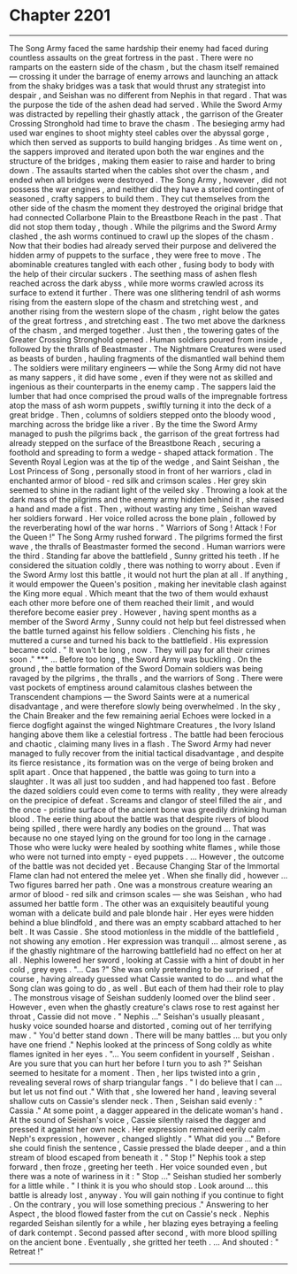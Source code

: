 
# Chapter 2201


---

The Song Army faced the same hardship their enemy had faced during countless assaults on the great fortress in the past . There were no ramparts on the eastern side of the chasm , but the chasm itself remained — crossing it under the barrage of enemy arrows and launching an attack from the shaky bridges was a task that would thrust any strategist into despair , and Seishan was no different from Nephis in that regard . That was the purpose the tide of the ashen dead had served . While the Sword Army was distracted by repelling their ghastly attack , the garrison of the Greater Crossing Stronghold had time to brave the chasm . The besieging army had used war engines to shoot mighty steel cables over the abyssal gorge , which then served as supports to build hanging bridges . As time went on , the sappers improved and iterated upon both the war engines and the structure of the bridges , making them easier to raise and harder to bring down . The assaults started when the cables shot over the chasm , and ended when all bridges were destroyed . The Song Army , however , did not possess the war engines , and neither did they have a storied contingent of seasoned , crafty sappers to build them . They cut themselves from the other side of the chasm the moment they destroyed the original bridge that had connected Collarbone Plain to the Breastbone Reach in the past . That did not stop them today , though . While the pilgrims and the Sword Army clashed , the ash worms continued to crawl up the slopes of the chasm . Now that their bodies had already served their purpose and delivered the hidden army of puppets to the surface , they were free to move . The abominable creatures tangled with each other , fusing body to body with the help of their circular suckers . The seething mass of ashen flesh reached across the dark abyss , while more worms crawled across its surface to extend it further .
There was one slithering tendril of ash worms rising from the eastern slope of the chasm and stretching west , and another rising from the western slope of the chasm , right below the gates of the great fortress , and stretching east . The two met above the darkness of the chasm , and merged together . Just then , the towering gates of the Greater Crossing Stronghold opened . Human soldiers poured from inside , followed by the thralls of Beastmaster . The Nightmare Creatures were used as beasts of burden , hauling fragments of the dismantled wall behind them . The soldiers were military engineers — while the Song Army did not have as many sappers , it did have some , even if they were not as skilled and ingenious as their counterparts in the enemy camp .
The sappers laid the lumber that had once comprised the proud walls of the impregnable fortress atop the mass of ash worm puppets , swiftly turning it into the deck of a great bridge .
Then , columns of soldiers stepped onto the bloody wood , marching across the bridge like a river . By the time the Sword Army managed to push the pilgrims back , the garrison of the great fortress had already stepped on the surface of the Breastbone Reach , securing a foothold and spreading to form a wedge - shaped attack formation . The Seventh Royal Legion was at the tip of the wedge , and Saint Seishan , the Lost Princess of Song , personally stood in front of her warriors , clad in enchanted armor of blood - red silk and crimson scales .
Her grey skin seemed to shine in the radiant light of the veiled sky . Throwing a look at the dark mass of the pilgrims and the enemy army hidden behind it , she raised a hand and made a fist . Then , without wasting any time , Seishan waved her soldiers forward . Her voice rolled across the bone plain , followed by the reverberating howl of the war horns . " Warriors of Song ! Attack ! For the Queen !"
The Song Army rushed forward .
The pilgrims formed the first wave , the thralls of Beastmaster formed the second . Human warriors were the third . Standing far above the battlefield , Sunny gritted his teeth . If he considered the situation coldly , there was nothing to worry about . Even if the Sword Army lost this battle , it would not hurt the plan at all . If anything , it would empower the Queen's position , making her inevitable clash against the King more equal .
Which meant that the two of them would exhaust each other more before one of them reached their limit , and would therefore become easier prey . However , having spent months as a member of the Sword Army , Sunny could not help but feel distressed when the battle turned against his fellow soldiers . Clenching his fists , he muttered a curse and turned his back to the battlefield . His expression became cold . " It won't be long , now . They will pay for all their crimes soon ." ***
... Before too long , the Sword Army was buckling . On the ground , the battle formation of the Sword Domain soldiers was being ravaged by the pilgrims , the thralls , and the warriors of Song . There were vast pockets of emptiness around calamitous clashes between the Transcendent champions — the Sword Saints were at a numerical disadvantage , and were therefore slowly being overwhelmed . In the sky , the Chain Breaker and the few remaining aerial Echoes were locked in a fierce dogfight against the winged Nightmare Creatures , the Ivory Island hanging above them like a celestial fortress .
The battle had been ferocious and chaotic , claiming many lives in a flash . The Sword Army had never managed to fully recover from the initial tactical disadvantage , and despite its fierce resistance , its formation was on the verge of being broken and split apart .
Once that happened , the battle was going to turn into a slaughter . It was all just too sudden , and had happened too fast . Before the dazed soldiers could even come to terms with reality , they were already on the precipice of defeat . Screams and clangor of steel filled the air , and the once - pristine surface of the ancient bone was greedily drinking human blood . The eerie thing about the battle was that despite rivers of blood being spilled , there were hardly any bodies on the ground …
That was because no one stayed lying on the ground for too long in the carnage . Those who were lucky were healed by soothing white flames , while those who were not turned into empty - eyed puppets . … However , the outcome of the battle was not decided yet . Because Changing Star of the Immortal Flame clan had not entered the melee yet . When she finally did , however …
Two figures barred her path . One was a monstrous creature wearing an armor of blood - red silk and crimson scales — she was Seishan , who had assumed her battle form . The other was an exquisitely beautiful young woman with a delicate build and pale blonde hair . Her eyes were hidden behind a blue blindfold , and there was an empty scabbard attached to her belt . It was Cassie . She stood motionless in the middle of the battlefield , not showing any emotion . Her expression was tranquil … almost serene , as if the ghastly nightmare of the harrowing battlefield had no effect on her at all .
Nephis lowered her sword , looking at Cassie with a hint of doubt in her cold , grey eyes . "... Cas ?"
She was only pretending to be surprised , of course , having already guessed what Cassie wanted to do … and what the Song clan was going to do , as well . But each of them had their role to play . The monstrous visage of Seishan suddenly loomed over the blind seer . However , even when the ghastly creature's claws rose to rest against her throat , Cassie did not move . " Nephis …"
Seishan's usually pleasant , husky voice sounded hoarse and distorted , coming out of her terrifying maw .
" You'd better stand down . There will be many battles … but you only have one friend ."
Nephis looked at the princess of Song coldly as white flames ignited in her eyes .
"... You seem confident in yourself , Seishan . Are you sure that you can hurt her before I turn you to ash ?"
Seishan seemed to hesitate for a moment . Then , her lips twisted into a grin , revealing several rows of sharp triangular fangs .
" I do believe that I can … but let us not find out ."
With that , she lowered her hand , leaving several shallow cuts on Cassie's slender neck . Then , Seishan said evenly :
" Cassia ."
At some point , a dagger appeared in the delicate woman's hand . At the sound of Seishan's voice , Cassie silently raised the dagger and pressed it against her own neck .
Her expression remained eerily calm .
Neph's expression , however , changed slightly . " What did you …"
Before she could finish the sentence , Cassie pressed the blade deeper , and a thin stream of blood escaped from beneath it . " Stop !"
Nephis took a step forward , then froze , greeting her teeth . Her voice sounded even , but there was a note of wariness in it :
" Stop ..." Seishan studied her somberly for a little while .
" I think it is you who should stop . Look around … this battle is already lost , anyway . You will gain nothing if you continue to fight . On the contrary , you will lose something precious ."
Answering to her Aspect , the blood flowed faster from the cut on Cassie's neck .
Nephis regarded Seishan silently for a while , her blazing eyes betraying a feeling of dark contempt . Second passed after second , with more blood spilling on the ancient bone . Eventually , she gritted her teeth . ... And shouted :
" Retreat !"

---


